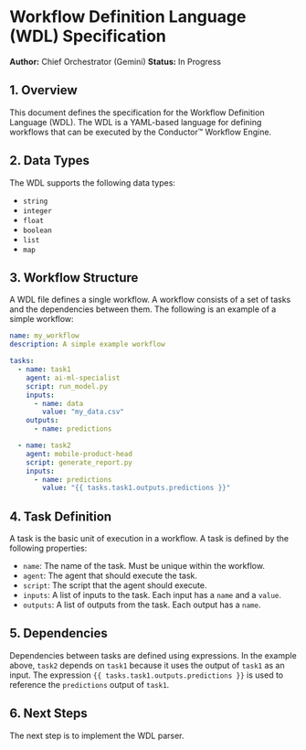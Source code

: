 # Workflow Definition Language (WDL) Specification

**Author:** Chief Orchestrator (Gemini)
**Status:** In Progress

## 1. Overview

This document defines the specification for the Workflow Definition Language (WDL). The WDL is a YAML-based language for defining workflows that can be executed by the Conductor™ Workflow Engine.

## 2. Data Types

The WDL supports the following data types:

*   `string`
*   `integer`
*   `float`
*   `boolean`
*   `list`
*   `map`

## 3. Workflow Structure

A WDL file defines a single workflow. A workflow consists of a set of tasks and the dependencies between them. The following is an example of a simple workflow:

```yaml
name: my_workflow
description: A simple example workflow

tasks:
  - name: task1
    agent: ai-ml-specialist
    script: run_model.py
    inputs:
      - name: data
        value: "my_data.csv"
    outputs:
      - name: predictions

  - name: task2
    agent: mobile-product-head
    script: generate_report.py
    inputs:
      - name: predictions
        value: "{{ tasks.task1.outputs.predictions }}"
```

## 4. Task Definition

A task is the basic unit of execution in a workflow. A task is defined by the following properties:

*   `name`: The name of the task. Must be unique within the workflow.
*   `agent`: The agent that should execute the task.
*   `script`: The script that the agent should execute.
*   `inputs`: A list of inputs to the task. Each input has a `name` and a `value`.
*   `outputs`: A list of outputs from the task. Each output has a `name`.

## 5. Dependencies

Dependencies between tasks are defined using expressions. In the example above, `task2` depends on `task1` because it uses the output of `task1` as an input. The expression `{{ tasks.task1.outputs.predictions }}` is used to reference the `predictions` output of `task1`.

## 6. Next Steps

The next step is to implement the WDL parser.
